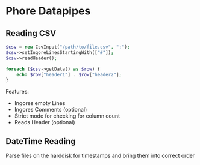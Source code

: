 # Phore Datapipes

## Reading CSV 

```php
$csv = new CsvInput("/path/to/file.csv", ";");
$csv->setIngoreLinesStartingWith(["#"]);
$csv->readHeader();

foreach ($csv->getData() as $row) {
    echo $row["header1"] . $row["header2"];
}
```

Features:
- Ingores empty Lines
- Ingores Comments (optional)
- Strict mode for checking for column count
- Reads Header (optional)



## DateTime Reading

Parse files on the harddisk for timestamps and bring them into correct order

```php



```
